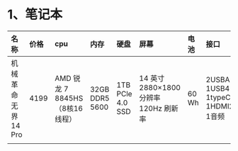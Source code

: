 
# 1、笔记本

| 名称                       | 价格   | cpu                     | 内存             | 硬盘               | 屏幕                            | 电池    | 接口                                                                    | 重量                 | 首发时间     | 备注  |     |
| :----------------------- | :--- | :---------------------- | :------------- | :--------------- | :---------------------------- | :---- | :-------------------------------------------------------------------- | :----------------- | :------- | :-- | --- |
| <div>机械革命无界 14 Pro</div> | 4199 | AMD 锐龙 7 8845HS（8核16线程） | 32GB DDR5 5600 | 1TB PCle 4.0 SSD | 14 英寸 2880×1800 分辨率 120Hz 刷新率 | 60 Wh | 2USBA<div>1USB4</div><div>1typeC</div><div>1HDMI2</div><div>1音频</div> | 重 1.49kg，厚 16.95mm | 2024.3.4 |     |     |
|                          |      |                         |                |                  |                               |       |                                                                       |                    |          |     |     |
